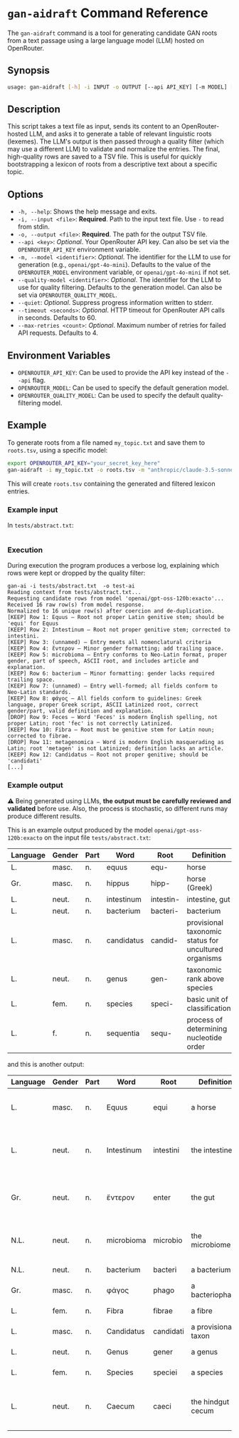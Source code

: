 # `gan-aidraft` Command Reference

The `gan-aidraft` command is a tool for generating candidate GAN roots from a text passage using a large language model (LLM) hosted on OpenRouter.

## Synopsis

```bash
usage: gan-aidraft [-h] -i INPUT -o OUTPUT [--api API_KEY] [-m MODEL] [--quality-model QUALITY_MODEL] [--quiet] [--timeout TIMEOUT] [--max-retries MAX_RETRIES]
```

## Description

This script takes a text file as input, sends its content to an OpenRouter-hosted LLM, and asks it to generate a table of relevant linguistic roots (lexemes). The LLM's output is then passed through a quality filter (which may use a different LLM) to validate and normalize the entries. The final, high-quality rows are saved to a TSV file. This is useful for quickly bootstrapping a lexicon of roots from a descriptive text about a specific topic.

## Options

*   `-h, --help`: Shows the help message and exits.
*   `-i, --input <file>`: **Required**. Path to the input text file. Use `-` to read from stdin.
*   `-o, --output <file>`: **Required**. The path for the output TSV file.
*   `--api <key>`: *Optional*. Your OpenRouter API key. Can also be set via the `OPENROUTER_API_KEY` environment variable.
*   `-m, --model <identifier>`: *Optional*. The identifier for the LLM to use for generation (e.g., `openai/gpt-4o-mini`). Defaults to the value of the `OPENROUTER_MODEL` environment variable, or `openai/gpt-4o-mini` if not set.
*   `--quality-model <identifier>`: *Optional*. The identifier for the LLM to use for quality filtering. Defaults to the generation model. Can also be set via `OPENROUTER_QUALITY_MODEL`.
*   `--quiet`: *Optional*. Suppress progress information written to stderr.
*   `--timeout <seconds>`: *Optional*. HTTP timeout for OpenRouter API calls in seconds. Defaults to 60.
*   `--max-retries <count>`: *Optional*. Maximum number of retries for failed API requests. Defaults to 4.

## Environment Variables

*   `OPENROUTER_API_KEY`: Can be used to provide the API key instead of the `--api` flag.
*   `OPENROUTER_MODEL`: Can be used to specify the default generation model.
*   `OPENROUTER_QUALITY_MODEL`: Can be used to specify the default quality-filtering model.

## Example

To generate roots from a file named `my_topic.txt` and save them to `roots.tsv`, using a specific model:

```bash
export OPENROUTER_API_KEY="your_secret_key_here"
gan-aidraft -i my_topic.txt -o roots.tsv -m "anthropic/claude-3.5-sonnet"
```

This will create `roots.tsv` containing the generated and filtered lexicon entries.

### Example input

In `tests/abstract.txt`:

```text
```

### Execution

During execution the program produces a verbose log, explaining which rows were kept or dropped by the quality filter:

```text
gan-ai -i tests/abstract.txt  -o test-ai 
Reading context from tests/abstract.txt...
Requesting candidate rows from model 'openai/gpt-oss-120b:exacto'...
Received 16 raw row(s) from model response.
Normalized to 16 unique row(s) after coercion and de-duplication.
[KEEP] Row 1: Equus — Root not proper Latin genitive stem; should be 'equi' for Equus
[KEEP] Row 2: Intestinum — Root not proper genitive stem; corrected to intestini.
[KEEP] Row 3: (unnamed) — Entry meets all nomenclatural criteria
[KEEP] Row 4: ἔντερον — Minor gender formatting; add trailing space.
[KEEP] Row 5: microbioma — Entry conforms to Neo‑Latin format, proper gender, part of speech, ASCII root, and includes article and explanation.
[KEEP] Row 6: bacterium — Minor formatting: gender lacks required trailing space.
[KEEP] Row 7: (unnamed) — Entry well‑formed; all fields conform to Neo‑Latin standards.
[KEEP] Row 8: φάγος — All fields conform to guidelines: Greek language, proper Greek script, ASCII Latinized root, correct gender/part, valid definition and explanation.
[DROP] Row 9: Feces — Word 'Feces' is modern English spelling, not proper Latin; root 'fec' is not correctly Latinized.
[KEEP] Row 10: Fibra — Root must be genitive stem for Latin noun; corrected to fibrae.
[DROP] Row 11: metagenomica — Word is modern English masquerading as Latin; root 'metagen' is not Latinized; definition lacks an article.
[KEEP] Row 12: Candidatus — Root not proper genitive; should be 'candidati'
[...]
```

### Example output

:warning: Being generated using LLMs, **the output must be carefully reviewed and validated** before use.
Also, the process is stochastic, so different runs may produce different results.

This is an example output produced by the model `openai/gpt-oss-120b:exacto` on the input file `tests/abstract.txt`:

|Language|Gender|Part|Word|Root|Definition|Explanation|
|---|---|---|---|---|---|---
|L.|masc.|n.|equus|equ-|horse|horses|
|Gr.|masc.|n.|hippus|hipp-|horse (Greek)|horses|
|L.|neut.|n.|intestinum|intestin-|intestine, gut|gut|
|L.|neut.|n.|bacterium|bacteri-|bacterium|bacteria|
|L.|masc.|n.|candidatus|candid-|provisional taxonomic status for uncultured organisms|taxonomy|
|L.|neut.|n.|genus|gen-|taxonomic rank above species|taxonomy|
|L.|fem.|n.|species|speci-|basic unit of classification|taxonomy|
|L.|f.|n.|sequentia|sequ-|process of determining nucleotide order|sequencing|

and this is another output:

|Language|Gender|Part|Word|Root|Definition|Explanation|
|---|---|---|---|---|---|---
|L.|masc.|n.|Equus|equi|a horse|Host-Animal-Mammal-Equine|
|L.|neut.|n.|Intestinum|intestini|the intestine|Host-Animal-System-Digestive-Intestine|
|Gr.|neut.|n.|ἔντερον|enter|the gut|Host-Animal-System-Digestive-Enteric|
|N.L.|neut.|n.|microbioma|microbio|the microbiome|Microbial-Community-Host-Associated|
|N.L.|neut.|n.|bacterium|bacteri|a bacterium|Microbe-Bacteria|
|Gr.|masc.|n.|φάγος|phago|a bacteriophage|Virus-Phage|
|L.|fem.|n.|Fibra|fibrae|a fibre|Dietary-Fibre|
|L.|masc.|n.|Candidatus|candidati|a provisional taxon|Taxonomic-Status|
|L.|neut.|n.|Genus|gener|a genus|Taxonomic-Rank|
|L.|fem.|n.|Species|speciei|a species|Taxonomic-Rank|
|L.|neut.|n.|Caecum|caeci|the hindgut cecum|Host-Animal-System-Digestive-Hindgut|
